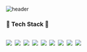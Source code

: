 ![header](https://capsule-render.vercel.app/api?type=venom&height=300&color=gradient&text=Yeonod)
<!--![github-header-image (2)](https://github.com/yeonod/yeonod/assets/104813592/82f68a64-4198-472d-9786-6132538a3c84)-->

<div>
  <h3> 🚀 Tech Stack 🚀 </h3><br>
  <div>
    <img src="https://img.shields.io/badge/Node.js-339933.svg?style=for-the-badge&logo=node.js&logoColor=white" />&nbsp
    <img src="https://img.shields.io/badge/javascript-F7DF1E.svg?style=for-the-badge&logo=javascript&logoColor=20232a" />&nbsp
    <img src="https://img.shields.io/badge/typescript-3178C6.svg?style=for-the-badge&logo=typescript&logoColor=white" />&nbsp
    <img src="https://img.shields.io/badge/Nest.js-E0234E.svg?style=for-the-badge&logo=nest.js&logoColor=white" />&nbsp
    <img src="https://img.shields.io/badge/react-20232a.svg?style=for-the-badge&logo=react&logoColor=61DAFB" />&nbsp
    <img src="https://img.shields.io/badge/html5-E34F26.svg?style=for-the-badge&logo=html5&logoColor=white" />&nbsp
    <img src="https://img.shields.io/badge/css3-1572B6.svg?style=for-the-badge&logo=css3&logoColor=white" />&nbsp
    <img src="https://img.shields.io/badge/python-3776AB.svg?style=for-the-badge&logo=python&logoColor=white" />&nbsp
    <img src="https://img.shields.io/badge/mysql-4479A1.svg?style=for-the-badge&logo=mysql&logoColor=white" />&nbsp
    
<!---
bluelayz/bluelayz is a ✨ special ✨ repository because its `README.md` (this file) appears on your GitHub profile.
You can click the Preview link to take a look at your changes.
--->

